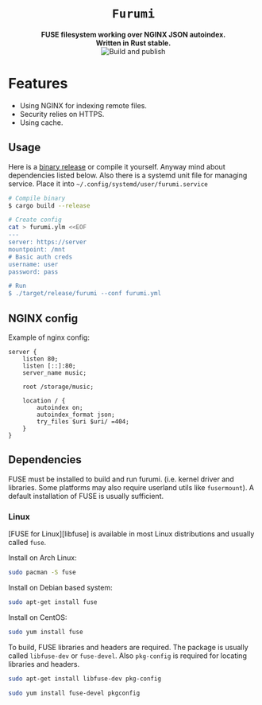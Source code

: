 <h1 align="center">
  <code>Furumi</code>
</h1>
<div align="center">
  <strong>
    FUSE filesystem working over NGINX JSON autoindex. <br />
    Written in Rust stable.
  </strong>
    <br />
  <img src="https://github.com/house-of-vanity/furumi/workflows/Build%20and%20publish/badge.svg" alt="Build and publish"/>
</div>





# Features
  - Using NGINX for indexing remote files.
  - Security relies on HTTPS.
  - Using cache.
  
## Usage
Here is a [binary release](https://github.com/house-of-vanity/furumi/releases/latest) or compile it yourself. Anyway mind about dependencies listed below. Also there is a systemd unit file for managing service. Place it into `~/.config/systemd/user/furumi.service`

```sh
# Compile binary
$ cargo build --release

# Create config
cat > furumi.ylm <<EOF
---
server: https://server
mountpoint: /mnt
# Basic auth creds
username: user
password: pass

# Run
$ ./target/release/furumi --conf furumi.yml

```

## NGINX config
Example of nginx config:
```nginx
server {
    listen 80;
    listen [::]:80;
    server_name music;

    root /storage/music;

    location / {
        autoindex on;
        autoindex_format json;
        try_files $uri $uri/ =404;
    }
}
```

## Dependencies

FUSE must be installed to build and run furumi. (i.e. kernel driver and libraries. Some platforms may also require userland utils like `fusermount`). A default installation of FUSE is usually sufficient.

### Linux

[FUSE for Linux][libfuse] is available in most Linux distributions and usually called `fuse`. 

Install on Arch Linux:

```sh
sudo pacman -S fuse
```

Install on Debian based system:

```sh
sudo apt-get install fuse
```

Install on CentOS:

```sh
sudo yum install fuse
```

To build, FUSE libraries and headers are required. The package is usually called `libfuse-dev` or `fuse-devel`. Also `pkg-config` is required for locating libraries and headers.

```sh
sudo apt-get install libfuse-dev pkg-config
```

```sh
sudo yum install fuse-devel pkgconfig
```


